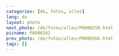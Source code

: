 ```yaml
---
categories: [de, fotos, alles]
lang: de
layout: photo
next_photo: /de/fotos/alles/P0000250.html
picname: P0000262
prev_photo: /de/fotos/alles/P0000266.html
tags: []
---
```

